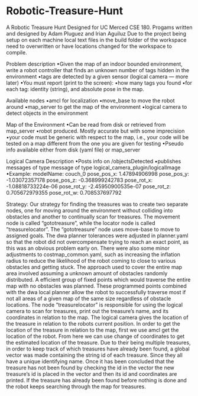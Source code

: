 # Robotic-Treasure-Hunt
A Robotic Treasure Hunt Designed for UC Merced CSE 180.
Progams written and designed by Adam Pluguez and Irian Aguiluz
Due to the project being setup on each machine local text files in the build folder of the workspace need to overwritten or have locations changed for the workspace to compile.

Problem description
•Given the map of an indoor bounded environment, write a robot controller that finds an unknown number of 
tags hidden in the environment 
•tags are detected by a given sensor (logical camera — more later) 
•You must report (print to the screen):
•how many tags you found 
•for each tag: identity (string), and absolute pose in the map.

Available nodes
•amcl for localization 
•move_base to move the robot around 
•map_server to get the map of the environment
•logical camera to detect objects in the environment

Map of the Environment
•Can be read from disk or retrieved from map_server
•robot produced. Mostly accurate but with some imprecision 
•your code must be generic with respect to the map,
i.e., your code will be tested on a map different from the one you are given for testing 
•Pseudo info available either from disk (yaml file) or map_server

Logical Camera Description
•Posts info on /objectsDetected
•publishes messages of type message of type logical_camera_plugin/logicalImage
•Example:
modelName: couch_0 
pose_pos_x: 1.47894906998 
pose_pos_y: -1.03072357178 
pose_pos_z: -0.368999242783 
pose_rot_x: -1.08818733224e-06 
pose_rot_y: -2.45950900535e-07 
pose_rot_z: 0.705672979355 
pose_rot_w: 0.708537697792

Strategy:
Our strategy for finding the treasures was to create two separate nodes, one for moving around the environment without colliding into obstacles and another to continually scan for treasures. The movement node is called “gototreasure”, while the locator node is called ”treasurelocator”.
The “gototreasure” node uses move-base to move to assigned goals. The dwa planner tolerances were adjusted in planner.yaml so that the robot did not overcompensate trying to reach an exact point, as this was an obvious problem early on. There were also some minor adjustments to costmap_common.yaml, such as increasing the  inflation radius to reduce the likelihood of the robot coming to close to various obstacles and getting stuck. The approach used to cover the entire map area involved assuming a unknown amount of obstacles randomly distributed. A efficient group of fixed points which would traverse the entire map with no obstacles was planned. These programmed points combined with the dwa local planner allow the robot to successfully traverse most if not all areas of a given map of the same size regardless of obstacle locations.
The node “treasurelocator” is responsible for using the logical camera to scan for treasures, print out the treasure’s name, and its coordinates in relation to the map. The logical camera gives the location of the treasure in relation to the robots current position.  In order to get the location of the treasure in relation to the map, first we use amcl get the location of the robot. From here we can use change of coordinates to get the estimated location of the treasure. Due to their being multiple treasures, in order to keep track of which treasures have already been found, a global vector was made containing the string id of each treasure. Since they all have a unique identifying name. Once it has been concluded that the treasure has not been found by checking the id in the vector  the new treasure’s id is placed in the vector and then its id and coordinates are printed. If the treasure has already been found before nothing is done and the robot keeps searching through the map for treasures.
